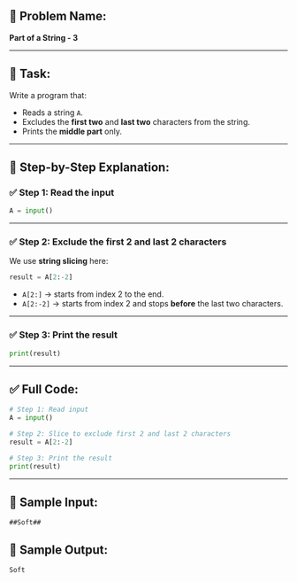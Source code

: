 ## 🧩 **Problem Name:**

**Part of a String - 3**

---

## 📝 **Task:**

Write a program that:

- Reads a string `A`.
- Excludes the **first two** and **last two** characters from the string.
- Prints the **middle part** only.

---

## 🧠 **Step-by-Step Explanation:**

### ✅ Step 1: Read the input

```python
A = input()
```

---

### ✅ Step 2: Exclude the first 2 and last 2 characters

We use **string slicing** here:

```python
result = A[2:-2]
```

- `A[2:]` → starts from index 2 to the end.
- `A[2:-2]` → starts from index 2 and stops **before** the last two characters.

---

### ✅ Step 3: Print the result

```python
print(result)
```

---

## ✅ Full Code:

```python
# Step 1: Read input
A = input()

# Step 2: Slice to exclude first 2 and last 2 characters
result = A[2:-2]

# Step 3: Print the result
print(result)
```

---

## 🧪 Sample Input:

```
##Soft##
```

## 🎯 Sample Output:

```
Soft
```
